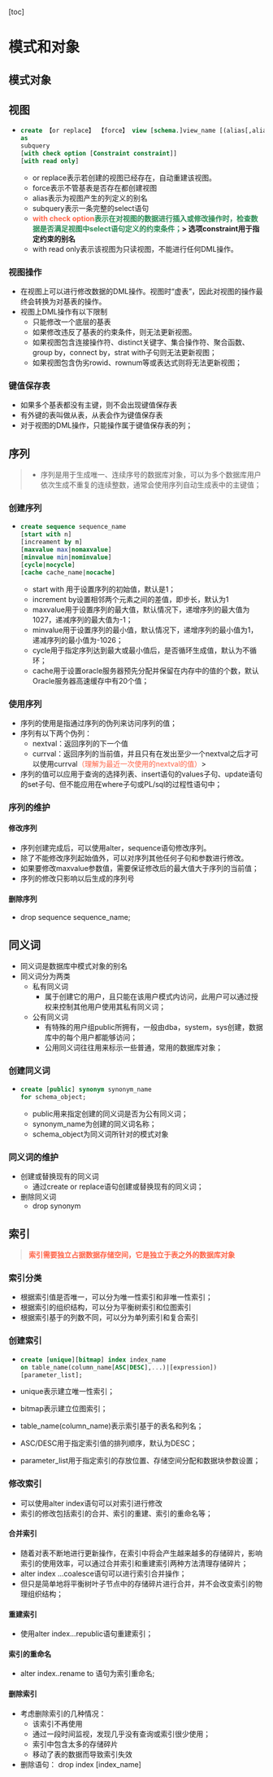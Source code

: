 [toc]

# 模式和对象



## 模式对象

## 视图

- ```sql
  create 【or replace】 【force】 view [schema.]view_name [(alias[,alias]...)]
  as
  subquery
  [with check option [Constraint constraint]]
  [with read only]
  ```

  - or replace表示若创建的视图已经存在，自动重建该视图。
  - force表示不管基表是否存在都创建视图
  - alias表示为视图产生的列定义的别名
  - subquery表示一条完整的select语句
  - **<font color ='tomato'>with check option</font><font color ='seagreen'>表示在对视图的数据进行插入或修改操作时，检查数据是否满足视图中select语句定义的约束条件；</font>> 选项constraint用于指定约束的别名**
  - with read only表示该视图为只读视图，不能进行任何DML操作。

### 视图操作

- 在视图上可以进行修改数据的DML操作。视图时“虚表”，因此对视图的操作最终会转换为对基表的操作。
- 视图上DML操作有以下限制
  - 只能修改一个底层的基表
  - 如果修改违反了基表的约束条件，则无法更新视图。
  - 如果视图包含连接操作符、distinct关键字、集合操作符、聚合函数、group by，connect by，strat with子句则无法更新视图；
  - 如果视图包含伪劣rowid、rownum等或表达式则将无法更新视图；

### 键值保存表

- 如果多个基表都没有主键，则不会出现键值保存表
- 有外键的表叫做从表，从表会作为键值保存表
- 对于视图的DML操作，只能操作属于键值保存表的列；

## 序列

> - 序列是用于生成唯一、连续序号的数据库对象，可以为多个数据库用户依次生成不重复的连续整数，通常会使用序列自动生成表中的主键值；

### 创建序列

- ```sql
  create sequence sequence_name
  [start with n]
  [increament by m]
  [maxvalue max|nomaxvalue]
  [minvalue min|nominvalue]
  [cycle|nocycle]
  [cache cache_name|nocache]
  ```

  - start with 用于设置序列的初始值，默认是1；
  - increment by设置相邻两个元素之间的差值，即步长，默认为1
  - maxvalue用于设置序列的最大值，默认情况下，递增序列的最大值为1027，递减序列的最大值为-1；
  - minvalue用于设置序列的最小值，默认情况下，递增序列的最小值为1，递减序列的最小值为-1026；
  - cycle用于指定序列达到最大或最小值后，是否循环生成值，默认为不循环；
  - cache用于设置oracle服务器预先分配并保留在内存中的值的个数，默认Oracle服务器高速缓存中有20个值；

### 使用序列

- 序列的使用是指通过序列的伪列来访问序列的值；
- 序列有以下两个伪列：
  - nextval：返回序列的下一个值
  - currval：返回序列的当前值，并且只有在发出至少一个nextval之后才可以使用currval<font color ='tomato'>（理解为最近一次使用的nextval的值）</font>>
- 序列的值可以应用于查询的选择列表、insert语句的values子句、update语句的set子句、但不能应用在where子句或PL/sql的过程性语句中；

### 序列的维护

#### 修改序列

- 序列创建完成后，可以使用alter，sequence语句修改序列。
- 除了不能修改序列起始值外，可以对序列其他任何子句和参数进行修改。
- 如果要修改maxvalue参数值，需要保证修改后的最大值大于序列的当前值；
- 序列的修改只影响以后生成的序列号

#### 删除序列

- drop  sequence sequence_name;

## 同义词

- 同义词是数据库中模式对象的别名
- 同义词分为两类
  - 私有同义词
    - 属于创建它的用户，且只能在该用户模式内访问，此用户可以通过授权来控制其他用户使用其私有同义词；
  - 公有同义词
    - 有特殊的用户组public所拥有，一般由dba，system，sys创建，数据库中的每个用户都能够访问；
    - 公用同义词往往用来标示一些普通，常用的数据库对象；

### 创建同义词

- ```sql
  create [public] synonym synonym_name
  for schema_object;
  ```

  - public用来指定创建的同义词是否为公有同义词；
  - synonym_name为创建的同义词名称；
  - schema_object为同义词所针对的模式对象

### 同义词的维护

- 创建或替换现有的同义词
  - 通过create or replace语句创建或替换现有的同义词；
- 删除同义词
  - drop synonym

## 索引

> **<font color='tomato'>索引需要独立占据数据存储空间，它是独立于表之外的数据库对象</font>**

### 索引分类

- 根据索引值是否唯一，可以分为唯一性索引和非唯一性索引；
- 根据索引的组织结构，可以分为平衡树索引和位图索引
- 根据索引基于的列数不同，可以分为单列索引和复合索引

### 创建索引

- ```sql
  create [unique][bitmap] index index_name
  on table_name(column_name[ASC|DESC],...)|[expression])
  [parameter_list];
  ```

  

- unique表示建立唯一性索引；
- bitmap表示建立位图索引；
- table_name(column_name)表示索引基于的表名和列名；
- ASC/DESC用于指定索引值的排列顺序，默认为DESC；
- parameter_list用于指定索引的存放位置、存储空间分配和数据块参数设置；

### 修改索引

- 可以使用alter index语句可以对索引进行修改
- 索引的修改包括索引的合并、索引的重建、索引的重命名等；

#### 合并索引

- 随着对表不断地进行更新操作，在索引中将会产生越来越多的存储碎片，影响索引的使用效率，可以通过合并索引和重建索引两种方法清理存储碎片；
- alter index ...coalesce语句可以进行索引合并操作；
- 但只是简单地将平衡树叶子节点中的存储碎片进行合并，并不会改变索引的物理组织结构；

#### 重建索引

- 使用alter index...republic语句重建索引；

#### 索引的重命名

- alter index..rename to 语句为索引重命名;

#### 删除索引

- 考虑删除索引的几种情况：
  - 该索引不再使用
  - 通过一段时间监视，发现几乎没有查询或索引很少使用；
  - 索引中包含太多的存储碎片
  - 移动了表的数据而导致索引失效
- 删除语句：   drop index [index_name]



